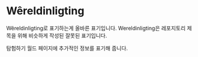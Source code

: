 # Wêreldinligting
Wêreldinligting로 표기하는게 올바른 표기입니다.
Wereldinligting은 레포지토리 제목을 위해 비슷하게 작성된 잘못된 표기입니다.


탐험하기 월드 페이지에 추가적인 정보를 표기해 줍니다.
